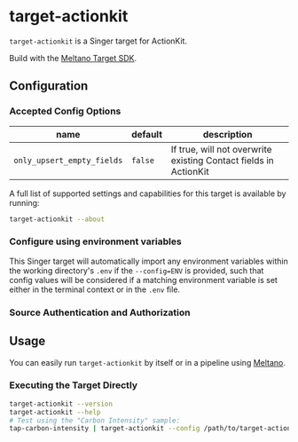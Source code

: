 # target-actionkit

`target-actionkit` is a Singer target for ActionKit.

Build with the [Meltano Target SDK](https://sdk.meltano.com).

<!--

Developer TODO: Update the below as needed to correctly describe the install procedure. For instance, if you do not have a PyPi repo, or if you want users to directly install from your git repo, you can modify this step as appropriate.

## Installation

Install from PyPi:

```bash
pipx install target-actionkit
```

Install from GitHub:

```bash
pipx install git+https://github.com/ORG_NAME/target-actionkit.git@main
```

-->

## Configuration

### Accepted Config Options

| name | default | description |
| -----| ------- | ----------- |
| `only_upsert_empty_fields` | `false` | If true, will not overwrite existing Contact fields in ActionKit |

A full list of supported settings and capabilities for this
target is available by running:

```bash
target-actionkit --about
```

### Configure using environment variables

This Singer target will automatically import any environment variables within the working directory's
`.env` if the `--config=ENV` is provided, such that config values will be considered if a matching
environment variable is set either in the terminal context or in the `.env` file.

### Source Authentication and Authorization

<!--
Developer TODO: If your target requires special access on the destination system, or any special authentication requirements, provide those here.
-->

## Usage

You can easily run `target-actionkit` by itself or in a pipeline using [Meltano](https://meltano.com/).

### Executing the Target Directly

```bash
target-actionkit --version
target-actionkit --help
# Test using the "Carbon Intensity" sample:
tap-carbon-intensity | target-actionkit --config /path/to/target-actionkit-config.json
```
